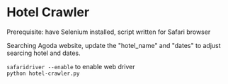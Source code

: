 # Hotel Crawler

Prerequisite: have Selenium installed, script written for Safari browser

Searching Agoda website, update the "hotel_name" and "dates" to adjust searcing hotel and dates.

`safaridriver --enable` to enable web driver  
`python hotel-crawler.py`